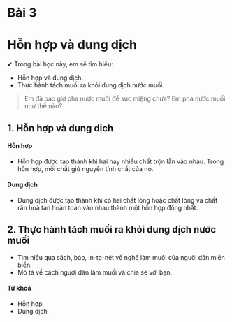 # Bài 3
# Hỗn hợp và dung dịch

✔ Trong bài học này, em sẽ tìm hiểu:
- Hỗn hợp và dung dịch.
- Thực hành tách muối ra khỏi dung dịch nước muối.

> Em đã bao giờ pha nước muối để súc miệng chưa? Em pha nước muối như thế nào?
## 1. Hỗn hợp và dung dịch
#### Hỗn hợp
- Hỗn hợp được tạo thành khi hai hay nhiều chất trộn lẫn vào nhau. Trong hỗn hợp, mỗi chất giữ nguyên tính chất của nó.

#### Dung dịch
- Dung dịch được tạo thành khi có hai chất lỏng hoặc chất lỏng và chất rắn hoà tan hoàn toàn vào nhau thành một hỗn hợp đồng nhất.

## 2. Thực hành tách muối ra khỏi dung dịch nước muối

- Tìm hiểu qua sách, báo, in-tơ-nét về nghề làm muối của người dân miền biển.
- Mô tả về cách người dân làm muối và chia sẻ với bạn.

#### Từ khoá
- Hỗn hợp
- Dung dịch
